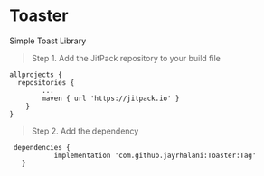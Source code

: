 # Toaster
Simple Toast Library

> Step 1. Add the JitPack repository to your build file

```build
allprojects {
  repositories {
		...
		maven { url 'https://jitpack.io' }
	}
}
 ``` 
  
  > Step 2. Add the dependency
  
 ```build
  dependencies {
	        implementation 'com.github.jayrhalani:Toaster:Tag'
	}
  ```
  
  
